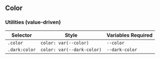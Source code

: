 ## Color

### Utilities (value-driven)

| Selector      | Style                      | Variables Required |
| ------------- | -------------------------- | ------------------ |
| `.color`      | `color: var(--color)`      | `--color`          |
| `.dark:color` | `color: var(--dark-color)` | `--dark-color`     |
